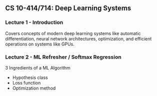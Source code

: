 ## CS 10-414/714: Deep Learning Systems

### Lecture 1 - Introduction

Covers concepts of modern deep learning systems like automatic differentiation, neural network architectures, optimization, and efficient operations on systems like GPUs.

### Lecture 2 - ML Refresher / Softmax Regression

3 Ingredients of a ML Algorithm
 - Hypothesis class
 - Loss function
 - Optimization method

